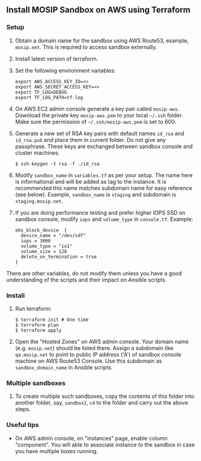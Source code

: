 ## Install MOSIP Sandbox on AWS using Terraform

### Setup
1. Obtain a domain name for the sandbox using AWS Route53, example, `mosip.net`.  This is required to access sandbox externally.

1. Install latest version of terraform. 

1. Set the following environment variables:
    ```
    export AWS_ACCESS_KEY_ID=<>
    export AWS_SECRET_ACCESS_KEY=<>
    export TF_LOG=DEBUG
    export TF_LOG_PATH=tf.log  
    ```
1. On AWS EC2 admin console generate a key pair called `mosip-aws`.  Download the private key `mosip-aws.pem` to your local `~/.ssh` folder. Make sure the permission of `~/.ssh/mosip-aws.pem` is set to 600. 

1. Generate a new set of RSA key pairs with default names `id_rsa` and `id_rsa.pub` and place them in current folder. Do not give any passphrase. These keys are exchanged between sandbox console and cluster machines.
    ```
    $ ssh-keygen -t rsa -f ./id_rsa
    ```
1. Modify `sandbox_name` in `variables.tf` as per your setup.  The name here is informational and will be added as tag to the instance.  It is recommended this name matches subdomain name for easy reference (see below).  Example, `sandbox_name` is `staging` and subdomain is `staging.mosip.net`. 

1. If you are doing performance testing and prefer higher IOPS SSD on sandbox console, modify `iops` and `volume_type` in `console.tf`. Example:
    ```
    ebs_block_device  { 
      device_name = "/dev/sdf"
      iops = 3000
      volume_type = "io1"
      volume_size = 128
      delete_on_termination = true 
    } 
    ```

There are other variables, do not modify them unless you have a good understanding of the scripts and their impact on Ansible scripts. 

### Install

1. Run terraform:
    ```
    $ terraform init # One time
    $ terraform plan
    $ terraform apply
    ```
1. Open the "Hosted Zones" on AWS admin console. Your domain name (e.g. `mosip.net`) should be listed there.  Assign a subdomain like `qa.mosip.net` to point to public IP address ('A') of sandbox console machine on AWS Route53 Console.  Use this subdomain as `sandbox_domain_name` in Ansible scripts.

### Multiple sandboxes
1. To create multiple such sandboxes, copy the contents of this folder into another folder, say, `sandbox2`, `cd` to the folder and carry out the above steps. 

### Useful tips
* On AWS admin console, on "instances" page, enable column "component".  You will able to associate instance to the sandbox in case you have multiple boxes running. 

